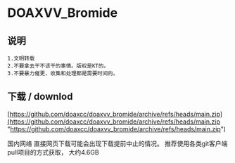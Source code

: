 # DOAXVV_Bromide

## 说明
```
1.文明转载
2.不要拿去干不该干的事情。版权是KT的。
3.不要暴力催更，收集和处理都是需要时间的。
```
## 下载 / downlod
[https://github.com/doaxcc/doaxvv_bromide/archive/refs/heads/main.zip](https://github.com/doaxcc/doaxvv_bromide/archive/refs/heads/main.zip "https://github.com/doaxcc/doaxvv_bromide/archive/refs/heads/main.zip")

国内网络 直接网页下载可能会出现下载提前中止的情况。
推荐使用各类git客户端pull项目的方式获取，
大约4.6GB